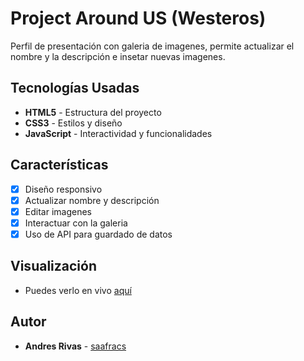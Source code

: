 # Project Around US (Westeros)

<!-- ![Captura de Pantalla](../web_project_around_react/src/images/preview.jpg)   -->

Perfil de presentación con galeria de imagenes, permite actualizar el nombre y la descripción e insetar nuevas imagenes.

## Tecnologías Usadas

- **HTML5** - Estructura del proyecto
- **CSS3** - Estilos y diseño
- **JavaScript** - Interactividad y funcionalidades

## Características

- [x] Diseño responsivo
- [x] Actualizar nombre y descripción
- [x] Editar imagenes
- [x] Interactuar con la galeria
- [x] Uso de API para guardado de datos

## Visualización

- Puedes verlo en vivo [aquí](https://saafracs.github.io/web_project_around/)

## Autor

- **Andres Rivas** - [saafracs](https://github.com/saafracs)

